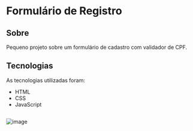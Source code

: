 # Formulário de Registro

## Sobre
Pequeno projeto sobre um formulário de cadastro com validador de CPF.

## Tecnologias

As tecnologias utilizadas foram:
- HTML
- CSS
- JavaScript

##
![image](https://user-images.githubusercontent.com/86682405/206489144-f310b86b-02b5-4d27-be4a-ef34928b9183.png)

